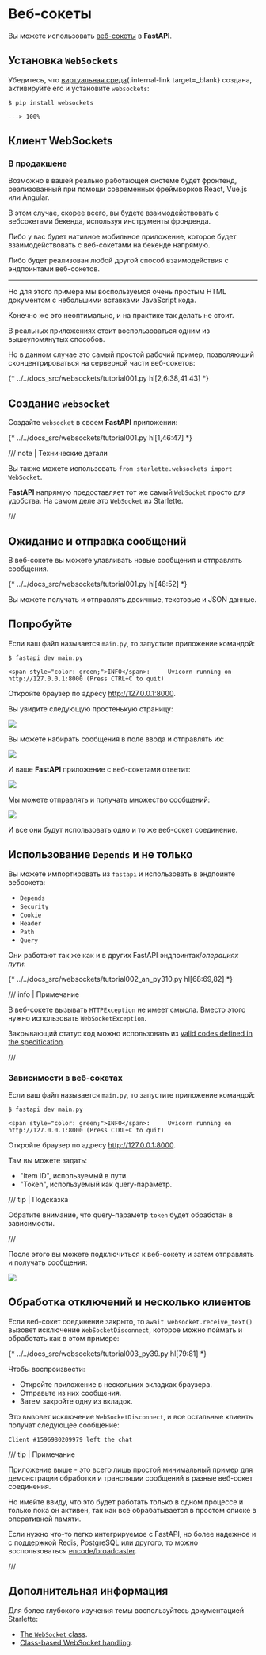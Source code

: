 # Веб-сокеты

Вы можете использовать <a href="https://developer.mozilla.org/en-US/docs/Web/API/WebSockets_API" class="external-link" target="_blank">веб-сокеты</a> в **FastAPI**.

## Установка `WebSockets`

Убедитесь, что [виртуальная среда](../virtual-environments.md){.internal-link target=_blank} создана, активируйте его и установите `websockets`:

<div class="termy">

```console
$ pip install websockets

---> 100%
```

</div>

## Клиент WebSockets

### В продакшене

Возможно в вашей реально работающей системе будет фронтенд, реализованный при помощи современных фреймворков React, Vue.js или Angular.

В этом случае, скорее всего, вы будете взаимодействовать с вебсокетами бекенда, используя инструменты фронденда.

Либо у вас будет нативное мобильное приложение, которое будет взаимодействовать с веб-сокетами на бекенде напрямую.

Либо будет реализован любой другой способ взаимодействия с эндпоинтами веб-сокетов.

---

Но для этого примера мы воспользуемся очень простым HTML документом с небольшими вставками JavaScript кода.

Конечно же это неоптимально, и на практике так делать не стоит.

В реальных приложениях стоит воспользоваться одним из вышеупомянутых способов.

Но в данном случае это самый простой рабочий пример, позволяющий сконцентрироваться на серверной части веб-сокетов:

{* ../../docs_src/websockets/tutorial001.py hl[2,6:38,41:43] *}

## Создание `websocket`

Создайте `websocket` в своем **FastAPI** приложении:

{* ../../docs_src/websockets/tutorial001.py hl[1,46:47] *}

/// note | Технические детали

Вы также можете использовать `from starlette.websockets import WebSocket`.

**FastAPI** напрямую предоставляет тот же самый `WebSocket` просто для удобства. На самом деле это `WebSocket` из Starlette.

///

## Ожидание и отправка сообщений

В веб-сокете вы можете улавливать новые сообщения и отправлять сообщения.

{* ../../docs_src/websockets/tutorial001.py hl[48:52] *}

Вы можете получать и отправлять двоичные, текстовые и JSON данные.

## Попробуйте

Если ваш файл называется `main.py`, то запустите приложение командой:

<div class="termy">

```console
$ fastapi dev main.py

<span style="color: green;">INFO</span>:     Uvicorn running on http://127.0.0.1:8000 (Press CTRL+C to quit)
```

</div>

Откройте браузер по адресу <a href="http://127.0.0.1:8000" class="external-link" target="_blank">http://127.0.0.1:8000</a>.

Вы увидите следующую простенькую страницу:

<img src="/img/tutorial/websockets/image01.png">

Вы можете набирать сообщения в поле ввода и отправлять их:

<img src="/img/tutorial/websockets/image02.png">

И ваше **FastAPI** приложение с веб-сокетами ответит:

<img src="/img/tutorial/websockets/image03.png">

Мы можете отправлять и получать множество сообщений:

<img src="/img/tutorial/websockets/image04.png">

И все они будут использовать одно и то же веб-сокет соединение.

## Использование `Depends` и не только

Вы можете импортировать из `fastapi` и использовать в эндпоинте вебсокета:

* `Depends`
* `Security`
* `Cookie`
* `Header`
* `Path`
* `Query`

Они работают так же как и в других FastAPI эндпоинтах/*операциях пути*:

{* ../../docs_src/websockets/tutorial002_an_py310.py hl[68:69,82] *}

/// info | Примечание

В веб-сокете вызывать `HTTPException` не имеет смысла. Вместо этого нужно использовать `WebSocketException`.

Закрывающий статус код можно использовать из <a href="https://tools.ietf.org/html/rfc6455#section-7.4.1" class="external-link" target="_blank">valid codes defined in the specification</a>.

///

### Зависимости в веб-сокетах

Если ваш файл называется `main.py`, то запустите приложение командой:

<div class="termy">

```console
$ fastapi dev main.py

<span style="color: green;">INFO</span>:     Uvicorn running on http://127.0.0.1:8000 (Press CTRL+C to quit)
```

</div>

Откройте браузер по адресу <a href="http://127.0.0.1:8000" class="external-link" target="_blank">http://127.0.0.1:8000</a>.

Там вы можете задать:

* "Item ID", используемый в пути.
* "Token", используемый как query-параметр.

/// tip | Подсказка

Обратите внимание, что query-параметр `token` будет обработан в зависимости.

///

После этого вы можете подключиться к веб-сокету и затем отправлять и получать сообщения:

<img src="/img/tutorial/websockets/image05.png">

## Обработка отключений и несколько клиентов

Если веб-сокет соединение закрыто, то `await websocket.receive_text()` вызовет исключение `WebSocketDisconnect`, которое можно поймать и обработать как в этом примере:

{* ../../docs_src/websockets/tutorial003_py39.py hl[79:81] *}

Чтобы воспроизвести:

* Откройте приложение в нескольких вкладках браузера.
* Отправьте из них сообщения.
* Затем закройте одну из вкладок.

Это вызовет исключение `WebSocketDisconnect`, и все остальные клиенты получат следующее сообщение:

```
Client #1596980209979 left the chat
```

/// tip | Примечание

Приложение выше - это всего лишь простой минимальный пример для демонстрации обработки и трансляции сообщений в разные веб-сокет соединения.

Но имейте ввиду, что это будет работать только в одном процессе и только пока он активен, так как всё обрабатывается в простом списке в оперативной памяти.

Если нужно что-то легко интегрируемое с FastAPI, но более надежное и с поддержкой Redis, PostgreSQL или другого, то можно воспользоваться <a href="https://github.com/encode/broadcaster" class="external-link" target="_blank">encode/broadcaster</a>.

///

## Дополнительная информация

Для более глубокого изучения темы воспользуйтесь документацией Starlette:

* <a href="https://www.starlette.io/websockets/" class="external-link" target="_blank">The `WebSocket` class</a>.
* <a href="https://www.starlette.io/endpoints/#websocketendpoint" class="external-link" target="_blank">Class-based WebSocket handling</a>.
